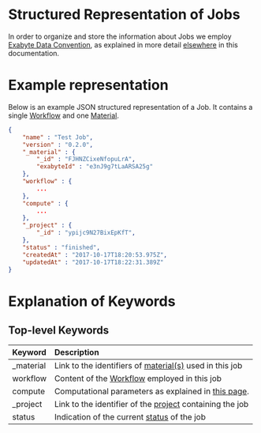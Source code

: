 <!-- TODO: GM to move the compute data into a dedicated page -->

# Structured Representation of Jobs

In order to organize and store the information about Jobs we employ [Exabyte Data Convention](/data-structured/overview.md), as explained in more detail [elsewhere](/entities-general/data.md) in this documentation.

# Example representation

Below is an example JSON structured representation of a Job. It contains a single [Workflow](/workflows/overview.md) and one [Material](/materials/overview.md).

```json
{
    "name" : "Test Job",
    "version" : "0.2.0",
    "_material" : {
        "_id" : "FJHNZCixeNfopuLrA",
        "exabyteId" : "e3nJ9g7tLaARSA25g"
    },
    "workflow" : {
        ...
    },
    "compute" : {
        ...
    },
    "_project" : {
        "_id" : "ypijc9N27BixEpKfT",
    },
    "status" : "finished",
    "createdAt" : "2017-10-17T18:20:53.975Z",
    "updatedAt" : "2017-10-17T18:22:31.389Z"
}
```

# Explanation of Keywords

## Top-level Keywords

| Keyword    |   Description      |  
| :-------- |:----------- |
| _material |  Link to the identifiers of [material(s)](/materials/data.md) used in this job   | 
| workflow |  Content of the [Workflow](/workflows/data/data.md) employed in this job | 
| compute | Computational parameters as explained in [this page](/infrastructure/compute/data.md). |
| _project  | Link to the identifier of the [project](projects.md) containing the job  |
| status |   Indication of the current [status](status.md) of the job |  
